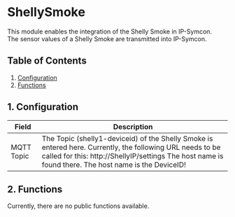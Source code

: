 # ShellySmoke
   This module enables the integration of the Shelly Smoke in IP-Symcon.\
   The sensor values of a Shelly Smoke are transmitted into IP-Symcon.
     
   ## Table of Contents
   1. [Configuration](#1-configuration)
   2. [Functions](#2-functions)
   
   ## 1. Configuration
   
   Field        | Description
   ------------ | -------------
   MQTT Topic   | The Topic (shelly1-deviceid) of the Shelly Smoke is entered here. Currently, the following URL needs to be called for this: http://ShellyIP/settings The host name is found there. The host name is the DeviceID!
   
   ## 2. Functions
   
   Currently, there are no public functions available.